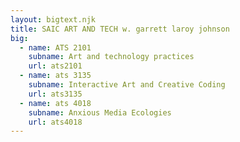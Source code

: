```yaml
---
layout: bigtext.njk
title: SAIC ART AND TECH w. garrett laroy johnson
big:
  - name: ATS 2101
    subname: Art and technology practices
    url: ats2101
  - name: ats 3135
    subname: Interactive Art and Creative Coding
    url: ats3135
  - name: ats 4018
    subname: Anxious Media Ecologies
    url: ats4018
---
```

